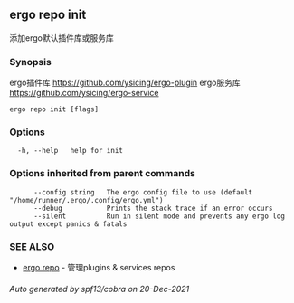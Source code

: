 ## ergo repo init

添加ergo默认插件库或服务库

### Synopsis



ergo插件库 https://github.com/ysicing/ergo-plugin
ergo服务库 https://github.com/ysicing/ergo-service


```
ergo repo init [flags]
```

### Options

```
  -h, --help   help for init
```

### Options inherited from parent commands

```
      --config string   The ergo config file to use (default "/home/runner/.ergo/.config/ergo.yml")
      --debug           Prints the stack trace if an error occurs
      --silent          Run in silent mode and prevents any ergo log output except panics & fatals
```

### SEE ALSO

* [ergo repo](ergo_repo.md)	 - 管理plugins & services repos

###### Auto generated by spf13/cobra on 20-Dec-2021

